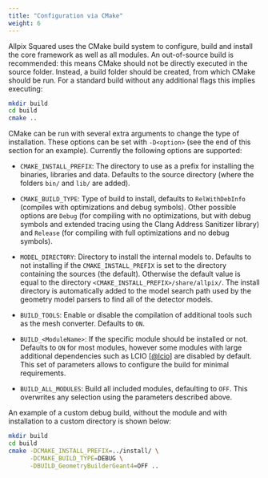 ```yaml
---
title: "Configuration via CMake"
weight: 6
---
```


Allpix Squared uses the CMake build system to configure, build and install
the core framework as well as all modules. An out-of-source build is
recommended: this means CMake should not be directly executed in the source
folder. Instead, a build folder should be created, from which CMake should be
run. For a standard build without any additional flags this implies executing:
```sh
mkdir build
cd build
cmake ..
```

CMake can be run with several extra arguments to change the type of
installation. These options can be set with `-D<option>` (see the end of
this section for an example). Currently the following options are
supported:

-   `CMAKE_INSTALL_PREFIX`: The directory to use as a prefix for installing
    the binaries, libraries and data. Defaults to the source directory (where
    the folders `bin/` and `lib/` are added).

-   `CMAKE_BUILD_TYPE`: Type of build to install, defaults to `RelWithDebInfo`
    (compiles with optimizations and debug symbols). Other possible options
    are `Debug` (for compiling with no optimizations, but with debug symbols
    and extended tracing using the Clang Address Sanitizer library) and
    `Release` (for compiling with full optimizations and no debug symbols).

-   `MODEL_DIRECTORY`: Directory to install the internal models to. Defaults
    to not installing if the `CMAKE_INSTALL_PREFIX` is set to the directory
    containing the sources (the default). Otherwise the default value is equal
    to the directory `<CMAKE_INSTALL_PREFIX>/share/allpix/`. The install
    directory is automatically added to the model search path used by the
    geometry model parsers to find all of the detector models.

-   `BUILD_TOOLS`: Enable or disable the compilation of additional tools such
    as the mesh converter. Defaults to `ON`.

-   `BUILD_<ModuleName>`: If the specific module should be installed
    or not. Defaults to `ON` for most modules, however some modules with
    large additional dependencies such as LCIO \[[@lcio]\] are disabled by
    default. This set of parameters allows to configure the build for
    minimal requirements.

-   `BUILD_ALL_MODULES`: Build all included modules, defaulting to `OFF`. This
    overwrites any selection using the parameters described above.

An example of a custom debug build, without the module and with
installation to a custom directory is shown below:
```sh
mkdir build
cd build
cmake -DCMAKE_INSTALL_PREFIX=../install/ \
      -DCMAKE_BUILD_TYPE=DEBUG \
      -DBUILD_GeometryBuilderGeant4=OFF ..
```


[@lcio]: https://doi.org/10.1109/NSSMIC.2012.6551478

